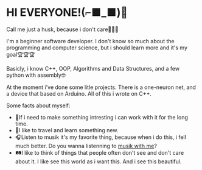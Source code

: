 
# HI EVERYONE!(⌐■_■)👋

Call me just a husk, because i don't care🗿🗿🗿

I'm a beginner software developer. I don't know so much about the programming and computer science, but i should learn more and it's my goal🏆🏆🏆

Basicly, i know C++, OOP, Algorithms and Data Structures, and a few python with assembly🤓

At the moment i've done some litle projects. There is a one-neuron net, and a device that based on Arduino. All of this i wrote on C++.

Some facts about myself: 
- 📖If i need to make something intresting i can work with it for the long time.
- 🚊I like to travel and learn something new.
- 🎧Listen to musik it's my favorite thing, because when i do this, i fell much better. Do you wanna listenning to [musik with me](https://open.spotify.com/user/31prg5kvvxwv736oczg6ertbizxa?si=33e8daeed7ea4e5a)? 
- 🛤I like to think of things that people often don't see and don't care about it. I like see this world as i want this. And i see this beautiful.

